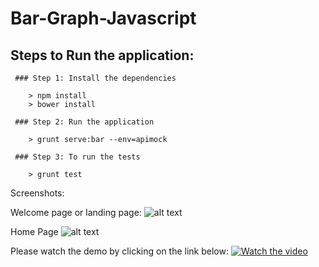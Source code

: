 
# Bar-Graph-Javascript

## Steps to Run the application:

     ### Step 1: Install the dependencies
        
        > npm install
        > bower install
        
     ### Step 2: Run the application
        
        > grunt serve:bar --env=apimock
        
     ### Step 3: To run the tests
        
        > grunt test
        


Screenshots:

Welcome page or landing page:
![alt text](https://raw.githubusercontent.com/dilipkosuri/Bar-Graph-Javascript/feature/version-1.1/screenshots/Index.png)

Home Page
![alt text](https://raw.githubusercontent.com/dilipkosuri/Bar-Graph-Javascript/feature/version-1.1/screenshots/Home.png)


Please watch the demo by clicking on the link below:
[![Watch the video](https://i.ytimg.com/vi/LD41plnRquU/1.jpg?time=1501051093812)](https://www.youtube.com/watch?v=LD41plnRquU&list=PLPWOLPTx_Xt3c-raJ7Z_4X5l3XjELn2fB&index=1)
